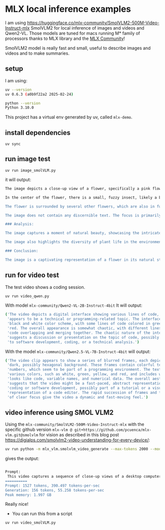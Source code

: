 # MLX local inference examples
I am using https://huggingface.co/mlx-community/SmolVLM2-500M-Video-Instruct-mlx SmolVLM2 for local inference of images and videos and Qwen2-VL.
Those models are tuned for macs running M* family of processors thanks to MLX library and the [MLX Community](https://huggingface.co/mlx-community
)!

SmolVLM2 model is really fast and small, useful to describe images and videos and to make summaries.


## setup
I am using:

```bash
uv --version
uv 0.6.3 (a0b9f22a2 2025-02-24)

python --version
Python 3.10.0
```

This project has a virtual env generated by uv, called `mlx-demo`.


## install dependencies
```uv sync```

## run image test
```uv run image_smolVLM.py```

it will output:
```bash
The image depicts a close-up view of a flower, specifically a pink flower with a yellow center. The flower is in full bloom, with multiple petals that are fully open and spread out. The petals are a vibrant shade of pink, with a slightly darker hue at the base of the petals. The center of the flower is a bright yellow, which contrasts with the pink petals.

In the center of the flower, there is a small, fuzzy insect, likely a bee, with a black and yellow striped body. The bee is positioned near the center of the flower, and it appears to be in the process of collecting nectar from the flower. The bee's wings are slightly spread, and its body is slightly raised, as if it is in the process of hovering or moving towards the flower.

The flower is surrounded by several other flowers, which are also in full bloom. These flowers are of various colors, including red, pink, and white. The flowers are arranged in a cluster, with some flowers overlapping each other. The background of the image is slightly blurred, but it appears to be a lush, green environment, likely a garden or a field. The background is filled with various green plants and leaves, contributing to the overall natural setting of the image.

The image does not contain any discernible text. The focus is primarily on the flower and the bee, with the background providing context and background information.

### Analysis:

The image captures a moment of natural beauty, showcasing the intricate details of a flower and its pollinator. The bee's presence indicates that the flower is a nectar-rich source of food for the bee, which is a crucial aspect of pollination. The bee's activity suggests that the flower is in a state of bloom, which is a common phenomenon in many ecosystems.

The image also highlights the diversity of plant life in the environment. The variety of colors and shapes of the flowers and the presence of the bee indicate a healthy and thriving ecosystem.

### Conclusion:

The image is a captivating representation of a flower in its natural state, with a bee in the center of the flower. The bee's activity and the surrounding environment contribute to the overall beauty and importance of the flower and its pollinator. The image provides a glimpse into the intricate relationships between plants and their pollinators, highlighting the vital role of these interactions in maintaining ecosystem health.
```


## run for video test
The test video shows a coding session.

```bash
uv run video_qwen.py
```

With model `mlx-community/Qwen2-VL-2B-Instruct-4bit` It will output:
```bash
('The video depicts a digital interface showing various lines of code, which '
 'appears to be a technical or programming-related topic. The interface has a '
 'black and white color scheme, with some lines of code colored in green and '
 'red. The overall appearance is somewhat chaotic, with different lines of '
 'code overlapping and merging together. The chaotic nature of the interface '
 'suggests a discussion or presentation on the topic of code, possibly related '
 'to software development, coding, or a technical analysis.')
 ```

With the model `mlx-community/Qwen2.5-VL-7B-Instruct-4bit` will output:
```bash
('The video clip appears to show a series of blurred frames, each depicting a '
 'dark, possibly hexagonal background. These frames contain colorful text and '
 'numbers, which seem to be part of a programming environment. The text is in '
 'various colors, such as white, green, yellow, and red, and includes what '
 'looks like code, variable names, and numerical data. The overall aesthetic '
 'suggests that the video might be a fast-paced, abstract representation of '
 'coding or software development, possibly part of a tutorial or a visual '
 'representation of a code editor. The rapid succession of frames and the lack '
 'of clear focus give the video a dynamic and fast-moving feel.')
 ```


## video inference using SMOL VLM2 

Using the `mlx-community/SmolVLM2-500M-Video-Instruct-mlx` with the specific github version `mlx-vlm @ git+https://github.com/pcuenca/mlx-vlm.git@smolvlm` for vision as described in this blog post https://digialps.com/smolvlm2-video-understanding-for-every-device/:

```bash
uv run python -m mlx_vlm.smolvlm_video_generate --max-tokens 2000 --model mlx-community/SmolVLM2-500M-Video-Instruct-mlx --system "Focus only on describing the key dramatic action or notable event occurring in this video segment. Skip general context or scene-setting details unless they are crucial to understanding the main action."  --prompt "What is happening in this video?"  --video videos/fastmlx_local_ai_hub.mp4
```
gives the output:
```bash

Prompt: 
 This video captures a sequence of close-up views of a desktop computer being worked on or displaying various items. The camera provides a detailed view of the laptop screen, focusing on the keyboard, the operating system, and the user interface. The laptop screen shows a black screen with various colorful text and code snippets, indicating an active session, possibly involving programming or coding, as suggested by the presence of a terminal window and a JavaScript editor. The laptop appears to be in a setting with a focused and active display of the screen. The laptop rests on a desk, with other laptops and a keyboard visible in the background, suggesting a workspace or room setting. The lighting of the scene is consistent and focused on the laptop screen, indicating a controlled environment for the computer's operation.
==========
Prompt: 1527 tokens, 390.497 tokens-per-sec
Generation: 156 tokens, 55.258 tokens-per-sec
Peak memory: 1.997 GB
```

Really nice!

- You can run this from a script 
```bash 
uv run video_smolVLM.py
```